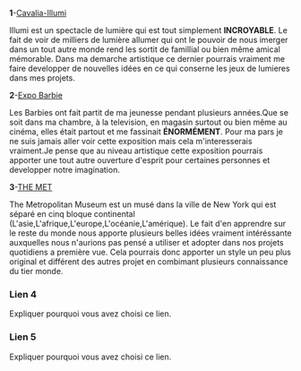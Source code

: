 
**1**-[Cavalia-Illumi](https://cavalia.com/fr/)

Illumi est un spectacle de lumière qui est tout simplement **INCROYABLE**. Le fait de voir de milliers de lumière allumer qui ont le pouvoir de nous imerger dans un tout autre monde rend les sortit de famillial ou bien même amical mémorable. Dans ma demarche artistique ce dernier pourrais vraiment me faire developper de nouvelles idées en ce qui conserne les jeux de lumieres dans mes projets.

**2**-[Expo Barbie](https://expobarbie.ca/fr/) 

Les Barbies ont fait partit de ma jeunesse pendant plusieurs années.Que se soit dans ma chambre, à la television, en magasin surtout ou bien même au cinéma, elles était partout et me fassinait **ÉNORMÉMENT**. Pour ma pars je ne suis jamais aller voir cette exposition mais cela m'interesserais vraiment.Je pense que au niveau artistique cette exposition pourrais apporter une tout autre ouverture d'esprit pour certaines personnes et developper notre imagination.

**3**-[THE MET](https://www.metmuseum.org/)

The Metropolitan Museum est un musé dans la ville de New York qui est séparé en cinq bloque continental (L'asie,L'afrique,L'europe,L'océanie,L'amérique). Le fait d'en apprendre sur le reste du monde nous apporte plusieurs belles idées vraiment intéréssante auxquelles nous n'aurions pas pensé a utiliser et adopter dans nos projets quotidiens a première vue. Cela pourrais donc apporter un style un peu plus original et différent des autres projet en combimant plusieurs connaissance du tier monde.

### Lien 4 
Expliquer pourquoi vous avez choisi ce lien. 

### Lien 5 
Expliquer pourquoi vous avez choisi ce lien. 

